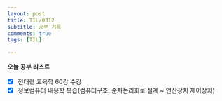```yaml
---
layout: post
title: TIL/0312
subtitle: 공부 기록
comments: true
tags: [TIL]

---
```


**오늘 공부 리스트**

 - [x] 전태련 교육학 60강 수강
 - [x] 정보컴퓨터 내용학 복습(컴퓨터구조: 순차논리회로 설계 ~ 연산장치 제어장치)
